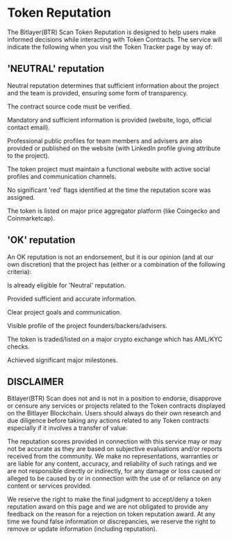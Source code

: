 # Token Reputation

The Bitlayer(BTR) Scan Token Reputation is designed to help users make informed decisions while interacting with Token Contracts. The service will indicate the following when you visit the Token Tracker page by way of:

## 'NEUTRAL' reputation

Neutral reputation determines that sufficient information about the project and the team is provided, ensuring some form of transparency.

The contract source code must be verified.

Mandatory and sufficient information is provided (website, logo, official contact email).

Professional public profiles for team members and advisers are also provided or published on the website (with LinkedIn profile giving attribute to the project).

The token project must maintain a functional website with active social profiles and communication channels.

No significant 'red' flags identified at the time the reputation score was assigned.

The token is listed on major price aggregator platform (like Coingecko and Coinmarketcap).

## 'OK' reputation

An OK reputation is not an endorsement, but it is our opinion (and at our own discretion) that the project has (either or a combination of the following criteria):

Is already eligible for 'Neutral' reputation.

Provided sufficient and accurate information.

Clear project goals and communication.

Visible profile of the project founders/backers/advisers.

The token is traded/listed on a major crypto exchange which has AML/KYC checks.

Achieved significant major milestones.

## DISCLAIMER

Bitlayer(BTR) Scan does not and is not in a position to endorse, disapprove or censure any services or projects related to the Token contracts displayed on the Bitlayer Blockchain. Users should always do their own research and due diligence before taking any actions related to any Token contracts especially if it involves a transfer of value.

The reputation scores provided in connection with this service may or may not be accurate as they are based on subjective evaluations and/or reports received from the community. We make no representations, warranties or are liable for any content, accuracy, and reliability of such ratings and we are not responsible directly or indirectly, for any damage or loss caused or alleged to be caused by or in connection with the use of or reliance on any content or services provided.

We reserve the right to make the final judgment to accept/deny a token reputation award on this page and we are not obligated to provide any feedback on the reason for a rejection on token reputation award. At any time we found false information or discrepancies, we reserve the right to remove or update information (including reputation).
